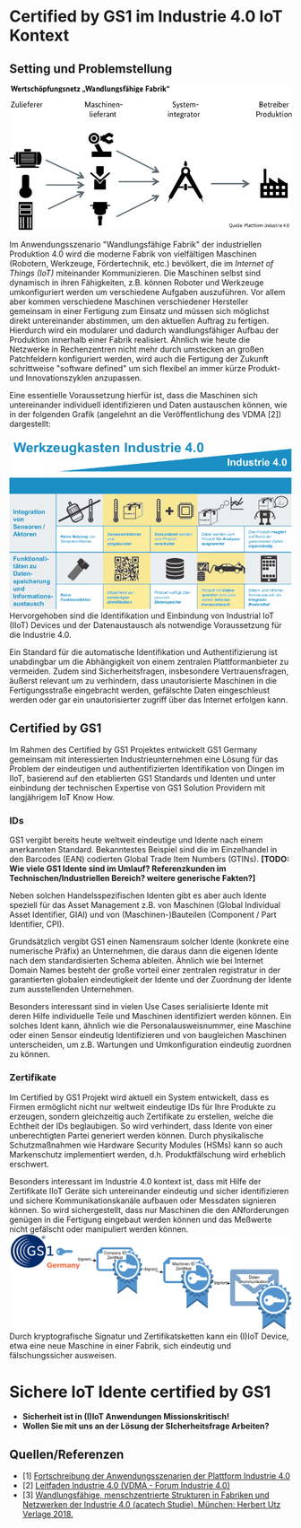 # Certified by GS1 im Industrie 4.0 IoT Kontext

## Setting und Problemstellung

![Anwendungszenario WFF aus [1]](pics/anwendungszenario-wff.png "Anwendungszenario WFF aus [1]")

Im Anwendungsszenario "Wandlungsfähige Fabrik" der industriellen Produktion 4.0 wird die moderne Fabrik von vielfältigen Maschinen (Robotern, Werkzeuge, Fördertechnik, etc.) bevölkert, die im *Internet of Things (IoT)* miteinander Kommunizieren.
Die Maschinen selbst sind dynamisch in ihren Fähigkeiten, z.B. können Roboter und Werkzeuge umkonfiguriert werden um verschiedene Aufgaben auszuführen. Vor allem aber kommen verschiedene Maschinen verschiedener Hersteller gemeinsam in einer Fertigung zum Einsatz und müssen sich möglichst direkt untereinander abstimmen, um den aktuellen Auftrag zu fertigen. Hierdurch wird ein modularer und dadurch wandlungsfähiger Aufbau der Produktion innerhalb einer Fabrik realisiert. Ähnlich wie heute die Netzwerke in Rechenzentren nicht mehr durch umstecken an großen Patchfeldern konfiguriert werden, wird auch die Fertigung der Zukunft schrittweise "software defined" um sich flexibel an immer kürze Produkt-und Innovationszyklen anzupassen.


Eine essentielle Voraussetzung hierfür ist, dass die Maschinen sich untereinander individuell identifizieren und Daten austauschen können, wie in der folgenden Grafik (angelehnt an die Veröffentlichung des VDMA [2]) dargestellt:

![Abgeleitet von: Werkzeugkaste Industrie 4.0 aus [2,3]](pics/werkzeugkaste-i40-vdma-part.png "Abgeleitet von: Werkzeugkaste Industrie 4.0 aus [2,3]")
Hervorgehoben sind die Identifikation und Einbindung von Industrial IoT (IIoT) Devices und der Datenaustausch als notwendige Voraussetzung für die Industrie 4.0.

Ein Standard für die automatische Identifikation und Authentifizierung ist unabdingbar um die Abhängigkeit von einem zentralen Plattformanbieter zu vermeiden. Zudem sind Sicherheitsfragen, insbesondere Vertrauensfragen, äußerst relevant um zu verhindern, dass unautorisierte Maschinen in die Fertigungsstraße eingebracht werden, gefälschte Daten eingeschleust werden oder gar ein unautorisierter zugriff über das Internet erfolgen kann.


## Certified by GS1

Im Rahmen des Certified by GS1 Projektes entwickelt GS1 Germany gemeinsam mit interessierten Industrieunternehmen eine Lösung für das Problem der eindeutigen und authentifizierten Identifikation von Dingen im IIoT, basierend auf den etablierten GS1 Standards und Identen und unter einbindung der technischen Expertise von GS1 Solution Providern mit langjährigem IoT Know How.

### IDs

GS1 vergibt bereits heute weltweit eindeutige und Idente nach einem anerkannten Standard.
Bekanntestes Beispiel sind die im Einzelhandel in den Barcodes (EAN) codierten Global Trade Item Numbers (GTINs). **[TODO: Wie viele GS1 Idente sind im Umlauf? Referenzkunden im Technischen/Industriellen Bereich? weitere generische Fakten?]**

Neben solchen Handelsspezifischen Identen gibt es aber auch Idente speziell für das Asset Management z.B. von Maschinen (Global Individual Asset Identifier, GIAI) und von (Maschinen-)Bauteilen (Component / Part Identifier, CPI).

Grundsätzlich vergibt GS1 einen Namensraum solcher Idente (konkrete eine numerische Präfix) an Unternehmen, die daraus dann die eigenen Idente nach dem standardisierten Schema ableiten. Ähnlich wie bei Internet Domain Names besteht der große vorteil einer zentralen registratur in der garantierten globalen eindeutigkeit der Idente und der Zuordnung der Idente zum ausstellenden Unternehmen.

Besonders interessant sind in vielen Use Cases serialisierte Idente mit deren Hilfe individuelle Teile und Maschinen identifiziert werden können. Ein solches Ident kann, ähnlich wie die Personalausweisnummer, eine Maschine oder einen Sensor eindeutig Identifizieren und von baugleichen Maschinen unterscheiden, um z.B. Wartungen und Umkonfiguration eindeutig zuordnen zu können.


### Zertifikate

Im Certified by GS1 Projekt wird aktuell ein System entwickelt, dass es Firmen ermöglicht nicht nur weltweit eindeutige IDs für Ihre Produkte zu erzeugen, sondern gleichzeitig auch Zertifikate zu erstellen, welche die Echtheit der IDs beglaubigen. So wird verhindert, dass Idente von einer unberechtigten Partei generiert werden können. Durch physikalische Schutzmaßnahmen wie Hardware Security Modules (HSMs) kann so auch Markenschutz implementiert werden, d.h. Produktfälschung wird erheblich erschwert.

Besonders interessant im Industrie 4.0 kontext ist, dass mit Hilfe der Zertifikate IIoT Geräte sich untereinander eindeutig und sicher identifizieren und sichere Kommunikationskanäle aufbauen oder Messdaten signieren können. So wird sichergestellt, dass nur Maschinen die den ANforderungen genügen in die Fertigung eingebaut werden können und das Meßwerte nicht gefälscht oder manipuliert werden können.
![Zertifikatskette](pics/Certificate-Chain.png "Zertifikatskette")
Durch kryptografische Signatur und Zertifikatsketten kann ein (I)IoT Device, etwa eine neue Maschine in einer Fabrik, sich eindeutig und fälschungssicher ausweisen.


# Sichere IoT Idente certified by GS1
- **Sicherheit ist in (I)IoT Anwendungen Missionskritisch!**
- **Wollen Sie mit uns an der Lösung der SIcherheitsfrage Arbeiten?**

## Quellen/Referenzen
- [1] [Fortschreibung der Anwendungsszenarien der Plattform Industrie 4.0](https://www.plattform-i40.de/PI40/Redaktion/DE/Downloads/Publikation/fortschreibung-anwendungsszenarien.html)
- [2] [Leitfaden Industrie 4.0 (VDMA - Forum Industrie 4.0)](https://industrie40.vdma.org/viewer/-/v2article/render/15540546)
- [3] [Wandlungsfähige, menschzentrierte Strukturen in Fabriken und Netzwerken der Industrie 4.0 (acatech Studie), München: Herbert Utz Verlage 2018.](https://www.plattform-i40.de/PI40/Redaktion/DE/Downloads/Publikation/hm-2018-fb-wandlung.html)
